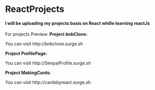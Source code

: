 # ReactProjects
<h4>I will be uploading my projects basis on React whille learning reactJs</h4>
For projects Preview:
<b>Project bnbClone:</b>
<p>You can visit http://bnbclone.surge.sh</p>
<b>Project ProfilePage:</b>
<p>You can visit http://SenpaiProfile.surge.sh</p>
<b>Project MakingCards:</b>
<p>You can visit http://cardsbyreact.surge.sh</p>
